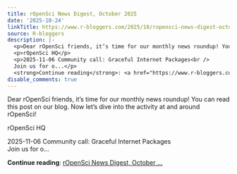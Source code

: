 ```yaml
---
title: rOpenSci News Digest, October 2025
date: '2025-10-24'
linkTitle: https://www.r-bloggers.com/2025/10/ropensci-news-digest-october-2025/
source: R-bloggers
description: |-
  <p>Dear rOpenSci friends, it’s time for our monthly news roundup! You can read this post on our blog. Now let’s dive into the activity at and around rOpenSci!</p>
  <p>rOpenSci HQ</p>
  <p>2025-11-06 Community call: Graceful Internet Packages<br />
  Join us for o...</p>
  <strong>Continue reading</strong>: <a href="https://www.r-bloggers.com/2025/10/ropensci-news-digest-october-2025/">rOpenSci News Digest, October ...
disable_comments: true
---
```

<p>Dear rOpenSci friends, it’s time for our monthly news roundup! You can read this post on our blog. Now let’s dive into the activity at and around rOpenSci!</p>
<p>rOpenSci HQ</p>
<p>2025-11-06 Community call: Graceful Internet Packages<br />
Join us for o...</p>
<strong>Continue reading</strong>: <a href="https://www.r-bloggers.com/2025/10/ropensci-news-digest-october-2025/">rOpenSci News Digest, October ...